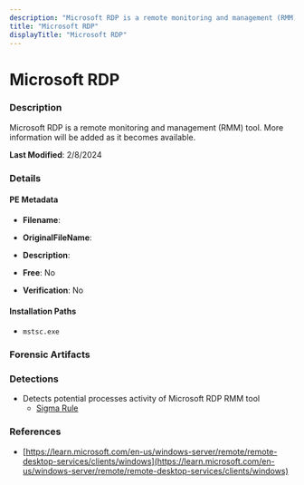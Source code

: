 ```yaml
---
description: "Microsoft RDP is a remote monitoring and management (RMM) tool. More information will be added as it becomes available."
title: "Microsoft RDP"
displayTitle: "Microsoft RDP"
---
```




# Microsoft RDP


### Description

Microsoft RDP is a remote monitoring and management (RMM) tool. More information will be added as it becomes available.



**Last Modified**: 2/8/2024

### Details


#### PE Metadata
- **Filename**: 
- **OriginalFileName**: 
- **Description**: 


- **Free**: No

- **Verification**: No




#### Installation Paths
- `mstsc.exe`

### Forensic Artifacts






### Detections
- Detects potential processes activity of Microsoft RDP RMM tool
  - [Sigma Rule](https://github.com/magicsword-io/LOLRMM/blob/main/detections/sigma/microsoft_rdp_processes_sigma.yml)

### References
- [https://learn.microsoft.com/en-us/windows-server/remote/remote-desktop-services/clients/windows](https://learn.microsoft.com/en-us/windows-server/remote/remote-desktop-services/clients/windows)


